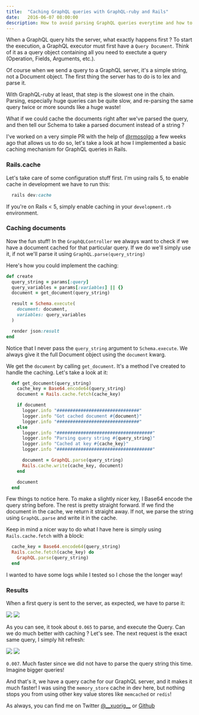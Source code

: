 ```yaml
---
title:  "Caching GraphQL queries with GraphQL-ruby and Rails"
date:   2016-06-07 08:00:00
description: How to avoid parsing GraphQL queries everytime and how to cache GraphQL documents
---
```


<meta name="twitter:card" content="summary_large_image">
<meta name="twitter:site" content="@__xuorig__">
<meta name="twitter:creator" content="@__xuorig__">
<meta name="twitter:title" content="Caching GraphQL queries with GraphQL-ruby and Rails">
<meta name="twitter:description" content="How to avoid parsing GraphQL queries everytime and how to cache GraphQL documents">
<meta name="twitter:image" content="https://cloud.githubusercontent.com/assets/2231765/9094460/cb43861e-3b66-11e5-9fbf-71066ff3ab13.png">

When a GraphQL query hits the server, what exactly happens first ? To start the execution, a GraphQL executor must first have a `Query Document`. Think of it as a query object containing all you need to exectute a query (Operation, Fields, Arguments, etc.).

Of course when we send a query to a GraphQL server, it's a simple string, not a Document object. The first thing the server has to do is to lex and parse it.

With GraphQL-ruby at least, that step is the slowest one in the chain. Parsing, especially huge queries can be quite slow, and re-parsing the same query twice or more sounds like a huge waste!

What if we could cache the documents right after we've parsed the query, and then tell our Schema to take a parsed document instead of a string ?

I've worked on a very simple PR with the help of [@rmosolgo][rmosolgo] a few weeks ago that allows us to do so, let's take a look at how I implemented a basic caching mechanism for GraphQL queries in Rails.

### Rails.cache

Let's take care of some configuration stuff first. I'm using rails 5, to enable cache in development we have to run this:

```ruby
  rails dev:cache
```

If you're on Rails < 5, simply enable caching in your `development.rb` environment.

### Caching documents

Now the fun stuff! In the `GraphQLController` we always want to check if we have a document cached for that particular query. If we do we'll simply use it, if not we'll parse it using `GraphQL.parse(query_string)`

Here's how you could implement the caching:

```ruby
def create
  query_string = params[:query]
  query_variables = params[:variables] || {}
  document = get_document(query_string)

  result = Schema.execute(
    document: document,
    variables: query_variables
  )

  render json:result
end
```

Notice that I never pass the `query_string` argument to `Schema.execute`. We always give it the full Document object using the `document` kwarg.

We get the `document` by calling `get_document`. It's a method I've created to handle the caching. Let's take a look at it:

```ruby
  def get_document(query_string)
    cache_key = Base64.encode64(query_string)
    document = Rails.cache.fetch(cache_key)

    if document
      logger.info "###############################"
      logger.info "Got cached document #{document}"
      logger.info "###############################"
    else
      logger.info "####################################"
      logger.info "Parsing query string #{query_string}"
      logger.info "Cached at key #{cache_key}"
      logger.info "####################################"

      document = GraphQL.parse(query_string)
      Rails.cache.write(cache_key, document)
    end

    document
  end
```

Few things to notice here. To make a slightly nicer key, I Base64 encode the query string before. The rest is pretty straight forward. If we find the document in the cache, we return it straight away. If not, we parse the string using `GraphQL.parse` and write it in the cache.

Keep in mind a nicer way to do what I have here is simply using `Rails.cache.fetch` with a block:


```ruby
  cache_key = Base64.encode64(query_string)
  Rails.cache.fetch(cache_key) do
    GraphQL.parse(query_string)
  end
```

I wanted to have some logs while I tested so I chose the the longer way!

### Results

When a first query is sent to the server, as expected, we have to parse it:

<img src="/assets/images/nocachelog.png"/>

<img src="/assets/images/nocachetime.png"/>

As you can see, it took about `0.065` to parse, and execute the Query. Can we do much better with caching ? Let's see. The next request is the exact same query, I simply hit refresh:

<img src="/assets/images/cachedlog.png"/>

<img src="/assets/images/cachedtime.png"/>

`0.007`. Much faster since we did not have to parse the query string this time. Imagine bigger queries!

And that's it, we have a query cache for our GraphQL server, and it makes it much faster! I was using the `memory_store` cache in dev here, but nothing stops you from using other key value stores like `memcached` or `redis`!

As always, you can find me on Twitter [@\_\_xuorig\_\_][twit] or [Github][xuo]

[rmosolgo]: https://twitter.com/rmosolgo
[twit]: https://twitter.com/__xuorig__
[xuo]: http://github.com/xuorig

